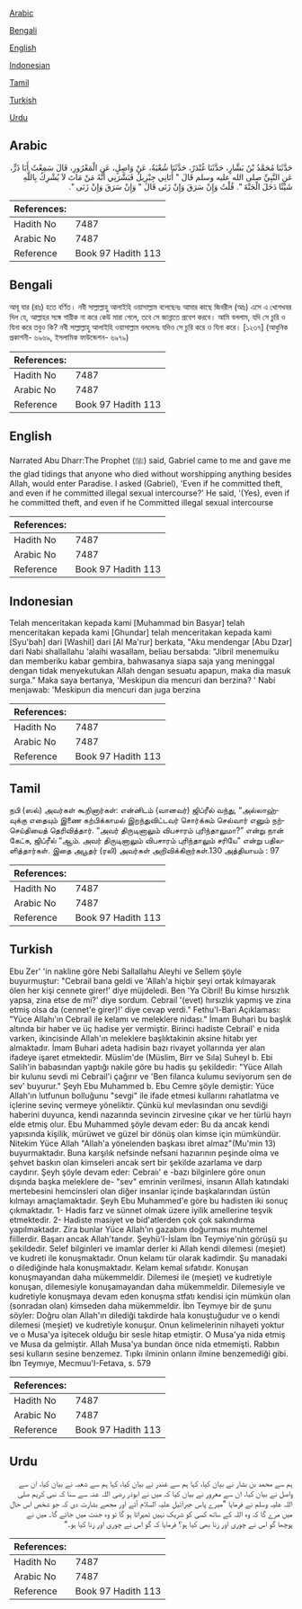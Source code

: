 [Arabic](#arabic)

[Bengali](#bengali)

[English](#english)

[Indonesian](#indonesian)

[Tamil](#tamil)

[Turkish](#turkish)

[Urdu](#urdu)

## Arabic


<div dir="rtl" lang="ar" style={{fontSize:'larger',backgroundColor:'#f8f9fa',padding:20}}>
حَدَّثَنَا مُحَمَّدُ بْنُ بَشَّارٍ، حَدَّثَنَا غُنْدَرٌ، حَدَّثَنَا شُعْبَةُ، عَنْ وَاصِلٍ، عَنِ الْمَعْرُورِ، قَالَ سَمِعْتُ أَبَا ذَرٍّ، عَنِ النَّبِيِّ صلى الله عليه وسلم قَالَ ‏"‏ أَتَانِي جِبْرِيلُ فَبَشَّرَنِي أَنَّهُ مَنْ مَاتَ لاَ يُشْرِكُ بِاللَّهِ شَيْئًا دَخَلَ الْجَنَّةَ ‏"‏‏.‏ قُلْتُ وَإِنْ سَرَقَ وَإِنْ زَنَى قَالَ ‏"‏ وَإِنْ سَرَقَ وَإِنْ زَنَى ‏"‏‏.‏
</div>
<div style={{backgroundColor:'#f8f9fa',padding:20, marginBottom: 10}}><table> <thead> <tr> <th>References:</th> <th></th> </tr> </thead> <tbody><tr><td>Hadith No</td><td>7487</td></tr><tr><td>Arabic No</td><td>7487</td></tr><tr><td>Reference</td><td>Book 97 Hadith 113</td></tr></tbody></table></div>

## Bengali


<div dir="ltr" lang="bn" style={{fontSize:'larger',backgroundColor:'#f8f9fa',padding:20}}>
আবূ যার (রাঃ) হতে বর্ণিত। নবী সাল্লাল্লাহু আলাইহি ওয়াসাল্লাম বলেছেনঃ আমার কাছে জিবরীল (আঃ) এসে এ খোশখবর দিল যে, আল্লাহর সঙ্গে শারীক না করে কেউ মারা গেলে, তবে সে জান্নাতে প্রবেশ করবে। আমি বললাম, যদি সে চুরি ও যিনা করে তবুও কি? নবী সাল্লাল্লাহু আলাইহি ওয়াসাল্লাম বললেনঃ যদিও সে চুরি করে ও যিনা করে। [১২৩৭] (আধুনিক প্রকাশনী- ৬৯৬৯, ইসলামিক ফাউন্ডেশন- ৬৯৭৯)
</div>
<div style={{backgroundColor:'#f8f9fa',padding:20, marginBottom: 10}}><table> <thead> <tr> <th>References:</th> <th></th> </tr> </thead> <tbody><tr><td>Hadith No</td><td>7487</td></tr><tr><td>Arabic No</td><td>7487</td></tr><tr><td>Reference</td><td>Book 97 Hadith 113</td></tr></tbody></table></div>

## English


<div dir="ltr" lang="en" style={{fontSize:'larger',backgroundColor:'#f8f9fa',padding:20}}>
Narrated Abu Dharr:The Prophet (ﷺ) said, Gabriel came to me and gave me the glad tidings that anyone who died without worshipping anything besides Allah, would enter Paradise. I asked (Gabriel), 'Even if he committed theft, and even if he committed illegal sexual intercourse?' He said, '(Yes), even if he committed theft, and even if he Committed illegal sexual intercourse
</div>
<div style={{backgroundColor:'#f8f9fa',padding:20, marginBottom: 10}}><table> <thead> <tr> <th>References:</th> <th></th> </tr> </thead> <tbody><tr><td>Hadith No</td><td>7487</td></tr><tr><td>Arabic No</td><td>7487</td></tr><tr><td>Reference</td><td>Book 97 Hadith 113</td></tr></tbody></table></div>

## Indonesian


<div dir="ltr" lang="id" style={{fontSize:'larger',backgroundColor:'#f8f9fa',padding:20}}>
Telah menceritakan kepada kami [Muhammad bin Basyar] telah menceritakan kepada kami [Ghundar] telah menceritakan kepada kami [Syu'bah] dari [Washil] dari [Al Ma'rur] berkata, "Aku mendengar [Abu Dzar] dari Nabi shallallahu 'alaihi wasallam, beliau bersabda: "Jibril menemuiku dan memberiku kabar gembira, bahwasanya siapa saja yang meninggal dengan tidak menyekutukan Allah dengan sesuatu apapun, maka dia masuk surga." Maka saya bertanya, 'Meskipun dia mencuri dan berzina? ' Nabi menjawab: 'Meskipun dia mencuri dan juga berzina
</div>
<div style={{backgroundColor:'#f8f9fa',padding:20, marginBottom: 10}}><table> <thead> <tr> <th>References:</th> <th></th> </tr> </thead> <tbody><tr><td>Hadith No</td><td>7487</td></tr><tr><td>Arabic No</td><td>7487</td></tr><tr><td>Reference</td><td>Book 97 Hadith 113</td></tr></tbody></table></div>

## Tamil


<div dir="ltr" lang="ta" style={{fontSize:'larger',backgroundColor:'#f8f9fa',padding:20}}>
நபி (ஸல்) அவர்கள் கூறினார்கள்: என்னிடம் (வானவர்) ஜிப்ரீல் வந்து, “அல்லாஹ்வுக்கு எதையும் இணை கற்பிக்காமல் இறந்துவிட்டவர் சொர்க்கம் செல்வார் எனும் நற்செய்தியைத் தெரிவித்தார். “அவர் திருடினாலும் விபசாரம் புரிந்தாலுமா?” என்று நான் கேட்க, ஜிப்ரீல் “ஆம். அவர் திருடினாலும் விபசாரம் புரிந்தாலும் சரியே” என்று பதிலளித்தார்கள். இதை அபூதர் (ரலி) அவர்கள் அறிவிக்கிறார்கள்.130 அத்தியாயம் : 97
</div>
<div style={{backgroundColor:'#f8f9fa',padding:20, marginBottom: 10}}><table> <thead> <tr> <th>References:</th> <th></th> </tr> </thead> <tbody><tr><td>Hadith No</td><td>7487</td></tr><tr><td>Arabic No</td><td>7487</td></tr><tr><td>Reference</td><td>Book 97 Hadith 113</td></tr></tbody></table></div>

## Turkish


<div dir="ltr" lang="tr" style={{fontSize:'larger',backgroundColor:'#f8f9fa',padding:20}}>
Ebu Zer' 'in nakline göre Nebi Sallallahu Aleyhi ve Sellem şöyle buyurmuştur: "Cebrail bana geldi ve 'Allah'a hiçbir şeyi ortak kılmayarak ölen her kişi cennete girer!' diye müjdeledi. Ben 'Ya Cibril! Bu kimse hırsızlık yapsa, zina etse de mi?' diye sordum. Cebrail '(evet) hırsızlık yapmış ve zina etmiş olsa da (cennet'e girer)!' diye cevap verdi." Fethu'l-Bari Açıklaması: "Yüce Allahı'ın Cebrail ile kelamı ve meleklere nidası." İmam Buhari bu başlık altında bir haber ve üç hadise yer vermiştir. Birinci hadiste Cebrail' e nida varken, ikincisinde Allah'ın meleklere başlıktakinin aksine hitabı yer almaktadır. İmam Buhari adeta hadisin bazı rivayet yollarında yer alan ifadeye işaret etmektedir. Müslim'de (Müslim, Birr ve Sıla) Suheyl b. Ebi Salih'in babasından yaptığı nakile göre bu hadis şu şekildedir: "Yüce Allah bir kulunu sevdi mi Cebrail'i çağırır ve 'Ben filanca kulumu seviyorum sen de sev' buyurur." Şeyh Ebu Muhammed b. Ebu Cemre şöyle demiştir: Yüce Allah'ın lutfunun bolluğunu "sevgi" ile ifade etmesi kullarını rahatlatma ve içlerine sevinç vermeye yöneliktir. Çünkü kul mevlasından onu sevdiği haberini duyunca, kendi nazarında sevincin zirvesine çıkar ve her türlü hayrı elde etmiş olur. Ebu Muhammed şöyle devam eder: Bu da ancak kendi yapısında kişilik, mürüwet ve güzel bir dönüş olan kimse için mümkündür. Nitekim Yüce Allah "Allah'a yönelenden başkası ibret almaz"(Mu'min 13) buyurmaktadır. Buna karşılık nefsinde nefsani hazıarının peşinde olma ve şehvet baskın olan kimseleri ancak sert bir şekilde azarlama ve darp caydırır. Şeyh şöyle devam eder: Cebraiı' e -bazı bilginlere göre onun dışında başka meleklere de- "sev" emrinin verilmesi, insanın Allah katındaki mertebesini hemcinsleri olan diğer insanlar içinde başkalarından üstün kılmayı amaçlamaktadır. Şeyh Ebu Muhammed'e göre bu hadisten iki sonuç çıkmaktadır. 1- Hadis farz ve sünnet olmak üzere iyilik amellerine teşvik etmektedir. 2- Hadiste masiyet ve bid'atlerden çok çok sakındırma yapılmaktadır. Zira bunlar Yüce Allah'ın gazabını doğurması muhtemel fiillerdir. Başarı ancak Allah'tandır. Şeyhü'I-İslam İbn Teymiye'nin görüşü şu şekildedir. Selef bilginleri ve imamlar derler ki Allah kendi dilemesi (meşiet) ve kudreti ile konuşmaktadır. Onun kelamı tür olarak kadimdir. Şu manadaki o dilediğinde hala konuşmaktadır. Kelam kemal sıfatıdır. Konuşan konuşmayandan daha mükemmeldir. Dilemesi ile (meşiet) ve kudretiyle konuşan, dilemesiyle konuşamayandan daha mükemmeldir. Dilemesiyle ve kudretiyle konuşmaya devam eden konuşma stfatı kendisi için mümkün olan (sonradan olan) kimseden daha mükemmeldir. İbn Teymıye bir de şunu söyler: Doğru olan Allah'ın dilediği takdirde hala konuştuğudur ve o kendi dilemesi (meşiet) ve kudretiyle konuşur. Onun kelimelerinin nihayeti yoktur ve o Musa'ya işitecek olduğu bir sesle hitap etmiştir. O Musa'ya nida etmiş ve Musa da gelmiştir. Allah Musa'ya bundan önce nida etmemişti. Rabbın sesi kulların sesine benzemez. Tıpkı ilminin onların ilmine benzemediği gibi. İbn Teymıye, Mecmuu'I-Fetava, s. 579
</div>
<div style={{backgroundColor:'#f8f9fa',padding:20, marginBottom: 10}}><table> <thead> <tr> <th>References:</th> <th></th> </tr> </thead> <tbody><tr><td>Hadith No</td><td>7487</td></tr><tr><td>Arabic No</td><td>7487</td></tr><tr><td>Reference</td><td>Book 97 Hadith 113</td></tr></tbody></table></div>

## Urdu


<div dir="rtl" lang="ur" style={{fontSize:'larger',backgroundColor:'#f8f9fa',padding:20}}>
ہم سے محمد بن بشار نے بیان کیا، کہا ہم سے غندر نے بیان کیا، کہا ہم سے شعبہ نے بیان کیا، ان سے واصل نے بیان کیا، ان سے معرور نے بیان کیا کہ میں نے ابوذر رضی اللہ عنہ سے سنا کہ نبی کریم صلی اللہ علیہ وسلم نے فرمایا ”میرے پاس جبرائیل علیہ السلام آئے اور مجھے بشارت دی کہ جو شخص اس حال میں مرے گا کہ وہ اللہ کے ساتھ کسی کو شریک نہیں ٹھہراتا ہو گا تو وہ جنت میں جائے گا۔ میں نے پوچھا گو اس نے چوری اور زنا بھی کیا ہو؟ فرمایا کہ گو اس نے چوری اور زنا کیا ہو۔“
</div>
<div style={{backgroundColor:'#f8f9fa',padding:20, marginBottom: 10}}><table> <thead> <tr> <th>References:</th> <th></th> </tr> </thead> <tbody><tr><td>Hadith No</td><td>7487</td></tr><tr><td>Arabic No</td><td>7487</td></tr><tr><td>Reference</td><td>Book 97 Hadith 113</td></tr></tbody></table></div>